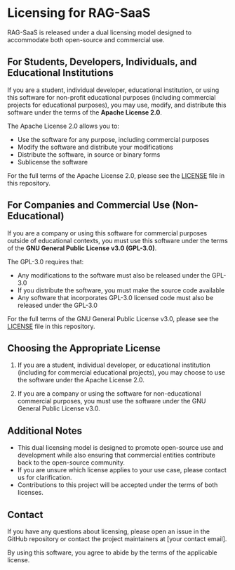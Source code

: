 # Licensing for RAG-SaaS

RAG-SaaS is released under a dual licensing model designed to accommodate both open-source and commercial use.

## For Students, Developers, Individuals, and Educational Institutions

If you are a student, individual developer, educational institution, or using this software for non-profit educational purposes (including commercial projects for educational purposes), you may use, modify, and distribute this software under the terms of the **Apache License 2.0**.

The Apache License 2.0 allows you to:

- Use the software for any purpose, including commercial purposes
- Modify the software and distribute your modifications
- Distribute the software, in source or binary forms
- Sublicense the software

For the full terms of the Apache License 2.0, please see the [LICENSE](LICENSE) file in this repository.

## For Companies and Commercial Use (Non-Educational)

If you are a company or using this software for commercial purposes outside of educational contexts, you must use this software under the terms of the **GNU General Public License v3.0 (GPL-3.0)**.

The GPL-3.0 requires that:

- Any modifications to the software must also be released under the GPL-3.0
- If you distribute the software, you must make the source code available
- Any software that incorporates GPL-3.0 licensed code must also be released under the GPL-3.0

For the full terms of the GNU General Public License v3.0, please see the [LICENSE](LICENSE) file in this repository.

## Choosing the Appropriate License

1. If you are a student, individual developer, or educational institution (including for commercial educational projects), you may choose to use the software under the Apache License 2.0.

2. If you are a company or using the software for non-educational commercial purposes, you must use the software under the GNU General Public License v3.0.

## Additional Notes

- This dual licensing model is designed to promote open-source use and development while also ensuring that commercial entities contribute back to the open-source community.
- If you are unsure which license applies to your use case, please contact us for clarification.
- Contributions to this project will be accepted under the terms of both licenses.

## Contact

If you have any questions about licensing, please open an issue in the GitHub repository or contact the project maintainers at [your contact email].

By using this software, you agree to abide by the terms of the applicable license.
